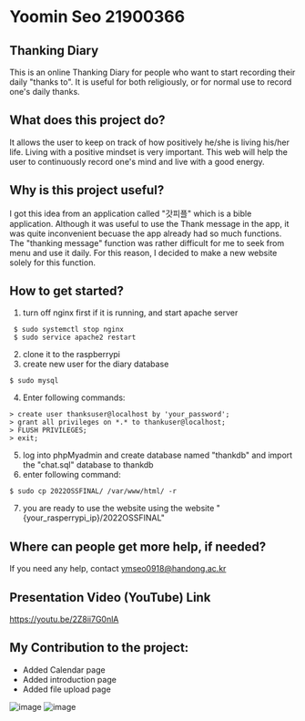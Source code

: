 # Yoomin Seo 21900366
## Thanking Diary
  
  This is an online Thanking Diary for people who want 
  to start recording their daily "thanks to". It is useful for both religiously,
  or for normal use to record one's daily thanks.
  
    
## What does this project do?
  It allows the user to keep on track of how positively he/she is living his/her life.
  Living with a positive mindset is very important.
  This web will help the user to continuously record one's mind and live with a good energy.

## Why is this project useful?
  I got this idea from an application called "갓피플" which is a bible application.
  Although it was useful to use the Thank message in the app, it was quite inconvenient 
  becuase the app already had so much functions. The "thanking message" function was 
  rather difficult for me to seek from menu and use it daily. For this reason, I decided
  to make a new website solely for this function.

## How to get started?
  1. turn off nginx first if it is running, and start apache server
 ```
  $ sudo systemctl stop nginx
  $ sudo service apache2 restart
```
  2. clone it to the raspberrypi
  3. create new user for the diary database
 ```
 $ sudo mysql
 ```
 4. Enter following commands:
 ```
 > create user thanksuser@localhost by 'your_password';
 > grant all privileges on *.* to thankuser@localhost;
 > FLUSH PRIVILEGES;
 > exit;
```
5. log into phpMyadmin and create database named "thankdb" and import the "chat.sql" database to thankdb
6. enter following command:
```
$ sudo cp 2022OSSFINAL/ /var/www/html/ -r
```
7. you are ready to use the website using the website "{your_rasperrypi_ip}/2022OSSFINAL"

## Where can people get more help, if needed?
  If you need any help, contact ymseo0918@handong.ac.kr
  
  
## Presentation Video (YouTube) Link
https://youtu.be/2Z8ii7G0nlA
  
## My Contribution to the project:
  - Added Calendar page
  - Added introduction page
  - Added file upload page

![image](https://user-images.githubusercontent.com/103616497/172192331-6c199e24-f304-414c-95f5-1ec611b32aad.png)
![image](https://user-images.githubusercontent.com/103616497/172195640-8d74a14e-9f6b-42ad-bda5-e1d08f8afa63.png)


  

